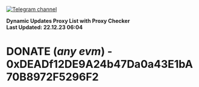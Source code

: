 [![Telegram channel](https://img.shields.io/endpoint?url=https://runkit.io/damiankrawczyk/telegram-badge/branches/master?url=https://t.me/n4z4v0d)](https://t.me/n4z4v0d) 

**Dynamic Updates Proxy List with Proxy Checker**  
**Last Updated: 22.12.23 06:04**

# DONATE (_any evm_) - 0xDEADf12DE9A24b47Da0a43E1bA70B8972F5296F2
